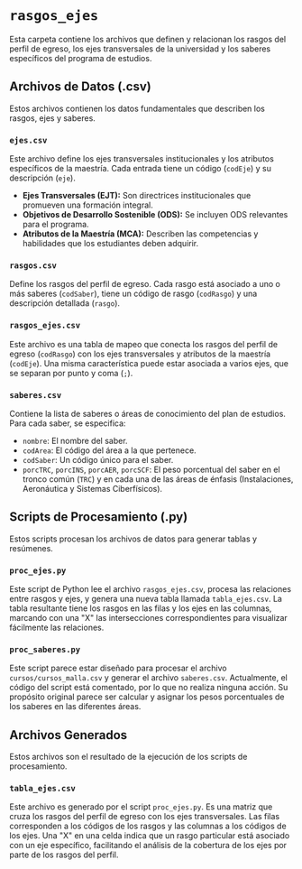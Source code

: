 # `rasgos_ejes`

Esta carpeta contiene los archivos que definen y relacionan los rasgos del perfil de egreso, los ejes transversales de la universidad y los saberes específicos del programa de estudios.

## Archivos de Datos (.csv)

Estos archivos contienen los datos fundamentales que describen los rasgos, ejes y saberes.

### `ejes.csv`

Este archivo define los ejes transversales institucionales y los atributos específicos de la maestría. Cada entrada tiene un código (`codEje`) y su descripción (`eje`).

- **Ejes Transversales (EJT):** Son directrices institucionales que promueven una formación integral.
- **Objetivos de Desarrollo Sostenible (ODS):** Se incluyen ODS relevantes para el programa.
- **Atributos de la Maestría (MCA):** Describen las competencias y habilidades que los estudiantes deben adquirir.

### `rasgos.csv`

Define los rasgos del perfil de egreso. Cada rasgo está asociado a uno o más saberes (`codSaber`), tiene un código de rasgo (`codRasgo`) y una descripción detallada (`rasgo`).

### `rasgos_ejes.csv`

Este archivo es una tabla de mapeo que conecta los rasgos del perfil de egreso (`codRasgo`) con los ejes transversales y atributos de la maestría (`codEje`). Una misma característica puede estar asociada a varios ejes, que se separan por punto y coma (`;`).

### `saberes.csv`

Contiene la lista de saberes o áreas de conocimiento del plan de estudios. Para cada saber, se especifica:
- `nombre`: El nombre del saber.
- `codArea`: El código del área a la que pertenece.
- `codSaber`: Un código único para el saber.
- `porcTRC`, `porcINS`, `porcAER`, `porcSCF`: El peso porcentual del saber en el tronco común (`TRC`) y en cada una de las áreas de énfasis (Instalaciones, Aeronáutica y Sistemas Ciberfísicos).

## Scripts de Procesamiento (.py)

Estos scripts procesan los archivos de datos para generar tablas y resúmenes.

### `proc_ejes.py`

Este script de Python lee el archivo `rasgos_ejes.csv`, procesa las relaciones entre rasgos y ejes, y genera una nueva tabla llamada `tabla_ejes.csv`. La tabla resultante tiene los rasgos en las filas y los ejes en las columnas, marcando con una "X" las intersecciones correspondientes para visualizar fácilmente las relaciones.

### `proc_saberes.py`

Este script parece estar diseñado para procesar el archivo `cursos/cursos_malla.csv` y generar el archivo `saberes.csv`. Actualmente, el código del script está comentado, por lo que no realiza ninguna acción. Su propósito original parece ser calcular y asignar los pesos porcentuales de los saberes en las diferentes áreas.

## Archivos Generados

Estos archivos son el resultado de la ejecución de los scripts de procesamiento.

### `tabla_ejes.csv`

Este archivo es generado por el script `proc_ejes.py`. Es una matriz que cruza los rasgos del perfil de egreso con los ejes transversales. Las filas corresponden a los códigos de los rasgos y las columnas a los códigos de los ejes. Una "X" en una celda indica que un rasgo particular está asociado con un eje específico, facilitando el análisis de la cobertura de los ejes por parte de los rasgos del perfil.

